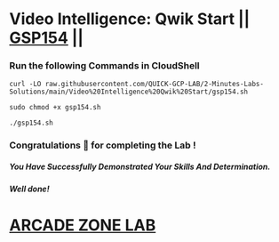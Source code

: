 # Video Intelligence: Qwik Start || [GSP154](https://www.cloudskillsboost.google/focuses/603?parent=catalog) ||


### Run the following Commands in CloudShell

```
curl -LO raw.githubusercontent.com/QUICK-GCP-LAB/2-Minutes-Labs-Solutions/main/Video%20Intelligence%20Qwik%20Start/gsp154.sh

sudo chmod +x gsp154.sh

./gsp154.sh
```

### Congratulations 🎉 for completing the Lab !

##### *You Have Successfully Demonstrated Your Skills And Determination.*

#### *Well done!*


# [ARCADE ZONE LAB](https://www.youtube.com/@arcadezonelab)
